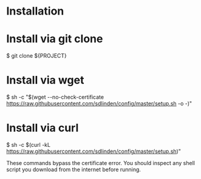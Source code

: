 # Installation

Install via git clone
=====================

$ git clone ${PROJECT}


Install via wget
================
$ sh -c "$(wget --no-check-certificate https://raw.githubusercontent.com/sdlinden/config/master/setup.sh -o -)"


Install via curl
================

$ sh -c $(curl -kL https://raw.githubusercontent.com/sdlinden/config/master/setup.sh)"


These commands bypass the certificate error.  You should inspect any
shell script you download from the internet before running.
